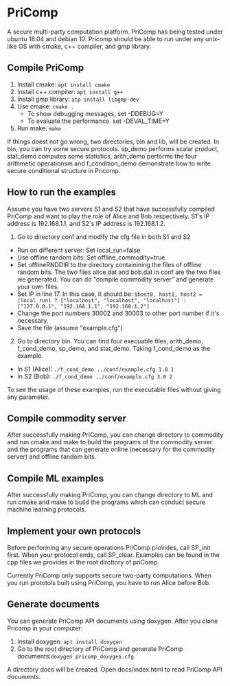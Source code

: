 # PriComp
A secure multi-party computation platform. PriComp has being tested under ubuntu 18.04 and debian 10. Pricomp should be able to run under any unix-like OS with cmake, c++ compiler, and gmp library.
## Compile PriComp
 1. Install cmake: ```apt install cmake```
 2. Install c++ compiler: ```apt install g++```
 3. Install gmp library: ```atp install libgmp-dev```
 4. Use cmake: ```cmake .```
    - To show debugging messages, set -DDEBUG=Y
    - To evaluate the performance. set -DEVAL_TIME=Y
 5. Run make: ```make```

 If things doest not go wrong, two directories, bin and lib, will be created. In bin, you can try some secure protocols. sp_demo performs scalar product, stat_demo computes some statistics, arith_demo performs the four arithmetic operationsm and f_condition_demo demonstrate how to write secure conditional structure in Pricomp.
## How to run the examples
 Assume you have two servers S1 and S2 that have successfully compiled PriComp and want to play the role of Alice and Bob respectively. S1's IP address is 192.168.1.1, and S2's IP address is 192.168.1.2. 
 1. Go to directory conf and modify the cfg file in both S1 and S2
   - Run on different server: Set local_run=false
   - Use offline random bits: Set offline_commodity=true
   - Set offlineRNDDIR to the directory containining the files of offline random bits. The two files alice.dat and bob.dat in conf are the two files we generated. You can do "compile commodity server" and generate your own files.
   - Set IP in line 17. In this case, it should be: ```$host0, host1, host2 = (local_run) ? ["localhost", "localhost", "localhost"] : ["127.0.0.1", "192.168.1.1", "192.168.1.2"]```
   - Change the port numbers 30002 and 30003 to other port number if it's necessary.
   - Save the file (assume "example.cfg")
 2. Go to directory bin. You can find four execuable files, arith_demo, f_cond_demo, sp_demo, and stat_demo. Taking f_cond_demo as the example.
   - In S1 (Alice): ```./f_cond_demo ../conf/example.cfg 1.0 1```
   - In S2 (Bob): ```./f_cond_demo ../conf/example.cfg 3.0 2```

 To see the usage of these examples, run the executable files without giving any parameter.
## Compile commodity server
After successfully making PriComp, you can change directory to commodity and run cmake and make to build the programs of the commodity server and the programs that can generate online (necessary for the commodity server) and offline random bits.
## Compile ML examples
After successfully making PriComp, you can change directory to ML and run cmake and make to build the programs which can conduct secure machine learning protocols.
## Implement your own protocols
Before performing any secure operations PriComp provides, call SP_init first. When your protocol ends, call SP_clear. Examples can be found in the cpp files we provides in the root dircttory of priComp.

Currently PriComp only supports secure two-party computations. When you run prototols built using PriComp, you have to run Alice before Bob.
## Generate documents
You can generate PriComp API documents using doxygen. After you clone Pricomp in your computer:
  1. Install doxygen: ```apt install doxygen```
  2. Go to the root directory of PriComp and generate PriComp documents:```doxygen pricomp_doxygen.cfg```
  
A directory docs will be created. Open docs/index.html to read PriComp API documents.
